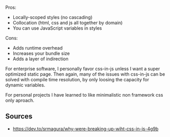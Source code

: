 
Pros:
- Locally-scoped styles (no cascading)
- Collocation (html, css and js all together by domain)
- You can use JavaScript variables in styles

Cons:
- Adds runtime overhead
- Increases your bundle size
- Adds a layer of indirection

For enterprise software, I personally favor css-in-js unless I want a super optimized static page. Then again, many of the issues with css-in-js can be solved with compile time resolution, by only loosing the capacity for dynamic variables.

For personal projects I have learned to like minimalistic non framework css only aproach.

## Sources
- https://dev.to/srmagura/why-were-breaking-up-wiht-css-in-js-4g9b
